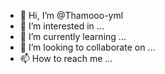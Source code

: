- 👋 Hi, I’m @Thamooo-yml
- 👀 I’m interested in ...
- 🌱 I’m currently learning ...
- 💞️ I’m looking to collaborate on ...
- 📫 How to reach me ...

<!---
Thamooo-yml/Thamooo-yml is a ✨ special ✨ repository because its `README.md` (this file) appears on your GitHub profile.
You can click the Preview link to take a look at your changes.
--->
